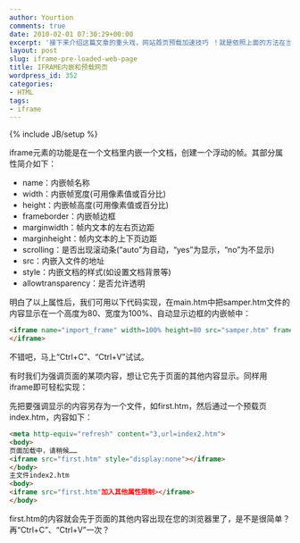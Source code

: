 ```yaml
---
author: Yourtion
comments: true
date: 2010-02-01 07:30:29+00:00
excerpt: '接下来介绍这篇文章的重头戏，网站首页预载加速技巧 ！就是依照上面的方法在当前页面对即将进入的进行预读，例如在片头Flash加载完成后加载主页的iframe，这样用户一点击跳过片头就马上看到主页，而且利用的是用户看进入页面的时间进行加载'
layout: post
slug: iframe-pre-loaded-web-page
title: IFRAME内嵌和预载网页
wordpress_id: 352
categories:
- HTML
tags:
- iframe
---
```

{% include JB/setup %}

iframe元素的功能是在一个文档里内嵌一个文档，创建一个浮动的帧。其部分属性简介如下：

* name：内嵌帧名称
* width：内嵌帧宽度(可用像素值或百分比)
* height：内嵌帧高度(可用像素值或百分比)
* frameborder：内嵌帧边框
* marginwidth：帧内文本的左右页边距
* marginheight：帧内文本的上下页边距
* scrolling：是否出现滚动条(“auto”为自动，“yes”为显示，“no”为不显示)
* src：内嵌入文件的地址
* style：内嵌文档的样式(如设置文档背景等)
* allowtransparency：是否允许透明

明白了以上属性后，我们可用以下代码实现，在main.htm中把samper.htm文件的内容显示在一个高度为80、宽度为100%、自动显示边框的内嵌帧中：

```html
<iframe name="import_frame" width=100% height=80 src="samper.htm" frameborder=auto>
</iframe>
```

不错吧，马上“Ctrl+C”、“Ctrl+V”试试。

有时我们为强调页面的某项内容，想让它先于页面的其他内容显示。同样用iframe即可轻松实现：

先把要强调显示的内容另存为一个文件，如first.htm，然后通过一个预载页index.htm，内容如下：

```html
<meta http-equiv="refresh" content="3,url=index2.htm">
<body>
页面加载中，请稍候……
<iframe src="first.htm" style="display:none"></iframe>
</body>
主文件index2.htm
<body>
<iframe src="first.htm"加入其他属性限制></iframe>
</body>
```

first.htm的内容就会先于页面的其他内容出现在您的浏览器里了，是不是很简单？再“Ctrl+C”、“Ctrl+V”一次？
